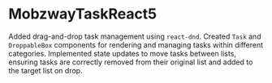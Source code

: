# MobzwayTaskReact5
Added drag-and-drop task management using `react-dnd`. Created `Task` and `DroppableBox` components for rendering and managing tasks within different categories. Implemented state updates to move tasks between lists, ensuring tasks are correctly removed from their original list and added to the target list on drop.

